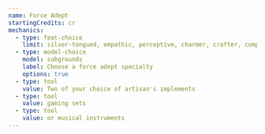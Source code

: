 ```yaml
---
name: Force Adept
startingCredits: cr
mechanics:
  - type: feat-choice
    limit: silver-tongued, empathic, perceptive, charmer, crafter, competitor, entertainer, force-sensitive
  - type: model-choice
    model: subgrounds
    label: Choose a force adept specialty
    options: true
  - type: tool
    value: Two of your choice of artisan's implements
  - type: tool
    value: gaming sets
  - type: tool
    value: or musical instruments
---
```

